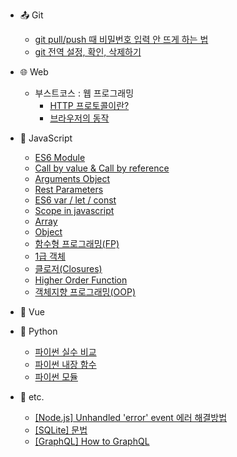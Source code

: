 - :outbox_tray: Git

  - [git pull/push 때 비밀번호 입력 안 뜨게 하는 법](./docs/git/credential-caching.md)
  - [git 전역 설정, 확인, 삭제하기](./docs/git/git-config.md)

- :globe_with_meridians: Web

  - 부스트코스 : 웹 프로그래밍
    - [HTTP 프로토콜이란?](./docs/web/boost-http-protocol.md)
    - [브라우저의 동작](./docs/web/boost-browser.md)


- :lemon: JavaScript

  - [ES6 Module](./docs/javascript/2019-04-05-ES6Module.md)
  - [Call by value & Call by reference](./docs/javascript/2019-04-08-CallByValue&CallByReference.md)
  - [Arguments Object](./docs/javascript/2019-04-08-FunctionArguments.md)
  - [Rest Parameters](./docs/javascript/2019-04-08-RestParameters.md)
  - [ES6 var / let / const](./docs/javascript/2019-04-10-ES6-var-let-const.md)
  - [Scope in javascript](./docs/javascript/2019-04-10-JavascriptScope.md)
  - [Array](./docs/javascript/2019-04-12-Array.md)
  - [Object](./docs/javascript/2019-04-12-Object.md)
  - [함수형 프로그래밍(FP)](./docs/javascript/2019-04-15-FunctionalProgramming.md)
  - [1급 객체](./docs/javascript/2019-04-16-FirstClassObject&Function.md)
  - [클로저(Closures)](./docs/javascript/2019-04-17-Closure.md)
  - [Higher Order Function](./docs/javascript/2019-04-28-HigherOrderFunction.md)
  - [객체지향 프로그래밍(OOP)](./docs/javascript/2019-04-28-JS_OOP.md)

- :green_apple: Vue

- :snake: Python

  - [파이썬 실수 비교](./docs/python/comparing-float.md)
  - [파이썬 내장 함수](./docs/python/builtin-functions.md)
  - [파이썬 모듈](./docs/python/modules.md)

- :thought_balloon: etc.
  - [[Node.js] Unhandled 'error' event 에러 해결방법](./docs/etc/node-listen-error.md)
  - [[SQLite] 문법](./docs/etc/sqlite-syntax.md)
  - [[GraphQL] How to GraphQL](./docs/etc/how-to-graphql.md)
